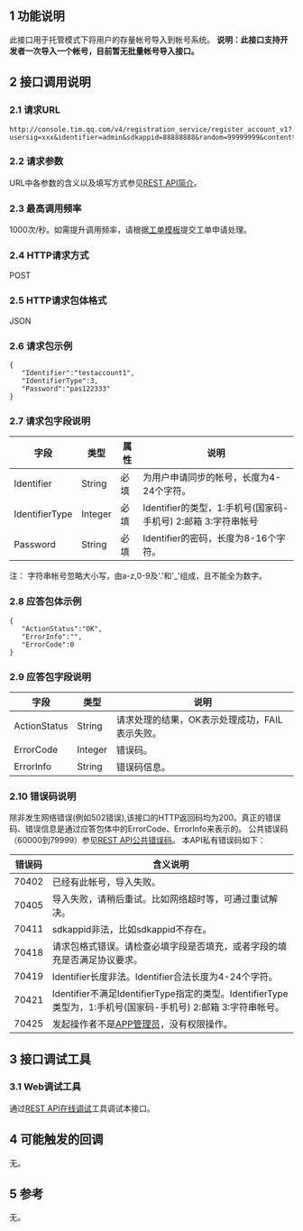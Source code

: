 ## 1 功能说明 

此接口用于托管模式下将用户的存量帐号导入到帐号系统。
**说明：此接口支持开发者一次导入一个帐号，目前暂无批量帐号导入接口。**

## 2 接口调用说明

### 2.1 请求URL 
```
http://console.tim.qq.com/v4/registration_service/register_account_v1?usersig=xxx&identifier=admin&sdkappid=88888888&random=99999999&contenttype=json
```
### 2.2 请求参数 

URL中各参数的含义以及填写方式参见[REST API简介](/doc/product/269/REST%20API简介)。 

### 2.3 最高调用频率 

1000次/秒。如需提升调用频率，请根据[工单模板](/doc/product/269/云通信配置变更需求工单#2.15-rest-api.E8.B0.83.E7.94.A8.E9.A2.91.E7.8E.87.E8.B0.83.E6.95.B4)提交工单申请处理。

### 2.4 HTTP请求方式 

POST 

### 2.5 HTTP请求包体格式 

JSON 

### 2.6 请求包示例

```
{
   "Identifier":"testaccount1",
   "IdentifierType":3,
   "Password":"pas122333"
}
```

### 2.7 请求包字段说明 


| 字段 |类型 |属性 |说明|
|---------|---------|---------|---------|
| Identifier | String | 必填 |为用户申请同步的帐号，长度为4-24个字符。  |
| IdentifierType | Integer | 必填 |Identifier的类型，1:手机号(国家码-手机号) 2:邮箱 3:字符串帐号|
| Password| String | 必填 |Identifier的密码，长度为8-16个字符。  |
注：
字符串帐号忽略大小写，由a-z,0-9及'.'和'_'组成，且不能全为数字。

### 2.8 应答包体示例 

```
{
   "ActionStatus":"OK",
   "ErrorInfo":"",
   "ErrorCode":0
}
```

### 2.9 应答包字段说明 


| 字段| 类型|说明 |
|---------|---------|---------|
| ActionStatus | String |请求处理的结果，OK表示处理成功，FAIL表示失败。 |
| ErrorCode | Integer | 错误码。  |
| ErrorInfo | String| 错误码信息。  |

### 2.10 错误码说明 

除非发生网络错误(例如502错误),该接口的HTTP返回码均为200。真正的错误码、错误信息是通过应答包体中的ErrorCode、ErrorInfo来表示的。 
公共错误码（60000到79999）参见[REST API公共错误码](/doc/product/269/REST%20API简介#4-rest-api.E5.85.AC.E5.85.B1.E9.94.99.E8.AF.AF.E7.A0.81)。 
本API私有错误码如下： 

| 错误码 |含义说明 | 
|---------|---------|
|70402 |已经有此帐号，导入失败。|
|70405 | 导入失败，请稍后重试。比如网络超时等，可通过重试解决。 |
|70411 | sdkappid非法，比如sdkappid不存在。 |
|70418 | 请求包格式错误。请检查必填字段是否填充，或者字段的填充是否满足协议要求。  |
|70419 | Identifier长度非法。Identifier合法长度为4-24个字符。 |
|70421 | Identifier不满足IdentifierType指定的类型。IdentifierType类型为，1:手机号(国家码-手机号) 2:邮箱 3:字符串帐号。 |
|70425 | 发起操作者不是[APP管理员](/doc/product/269/账号登录集成说明#3.4-app.E7.AE.A1.E7.90.86.E5.91.98)，没有权限操作。 |

## 3 接口调试工具 

### 3.1 Web调试工具 

通过[REST API在线调试](http://avc.qcloud.com/im/APITester/APITester.html#v4/registration_service/register_account_v1)工具调试本接口。 

## 4 可能触发的回调 

无。 

## 5 参考 

无。 

